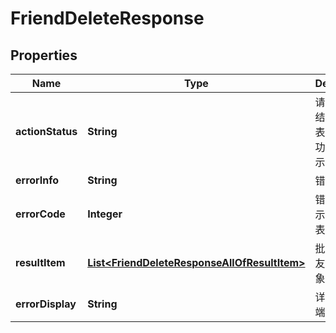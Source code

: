 

# FriendDeleteResponse


## Properties

| Name | Type | Description | Notes |
|------------ | ------------- | ------------- | -------------|
|**actionStatus** | **String** | 请求处理的结果，OK 表示处理成功，FAIL 表示失败 |  [optional] |
|**errorInfo** | **String** | 错误信息 |  [optional] |
|**errorCode** | **Integer** | 错误码，0表示成功，非0表示失败 |  |
|**resultItem** | [**List&lt;FriendDeleteResponseAllOfResultItem&gt;**](FriendDeleteResponseAllOfResultItem.md) | 批量删除好友的结果对象数组 |  [optional] |
|**errorDisplay** | **String** | 详细的客户端展示信息 |  [optional] |



